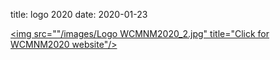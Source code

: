 title: logo 2020
date: 2020-01-23 

<a href="https://www.me.iitb.ac.in/~wcmnm/" title="WCMNM2020"><img src=""/images/Logo WCMNM2020_2.jpg" title="Click for WCMNM2020 website"/></a>